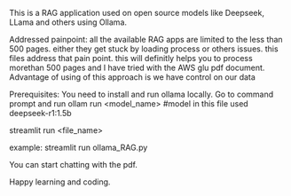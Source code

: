 This is a RAG application used on open source models like Deepseek, LLama and others using Ollama.

Addressed painpoint: all the available RAG apps are limited to the less than 500 pages. either they get stuck by loading process or others issues. this files address that pain point. this will definitly helps you to process morethan 500 pages and I have tried with the AWS glu pdf document.
Advantage of using of this approach is we have control on our data

Prerequisites: You need to install and run ollama locally. Go to command prompt and run ollam run <model_name> #model in this file used deepseek-r1:1.5b

streamlit run <file_name>

example: streamlit run ollama_RAG.py

You can start chatting with the pdf.

Happy learning and coding.
